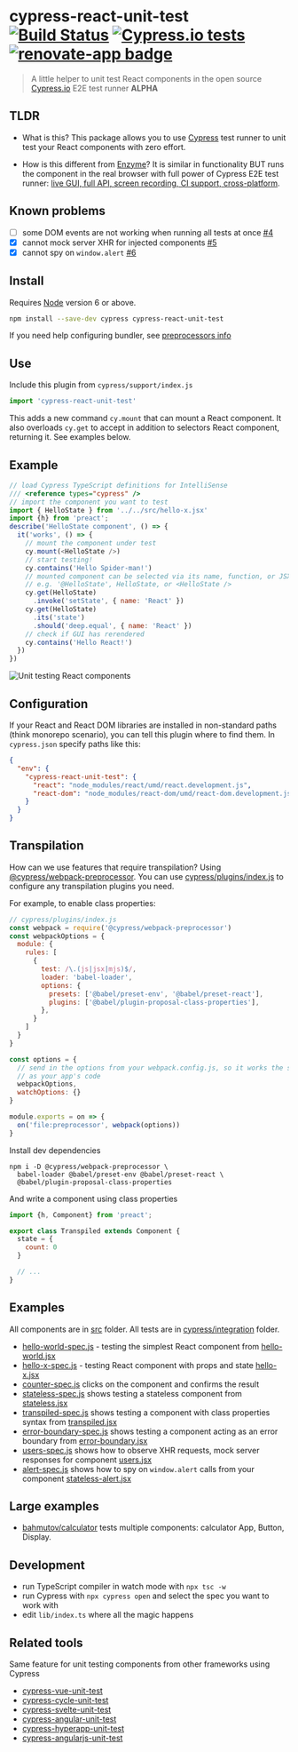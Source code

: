 # cypress-react-unit-test [![Build Status](https://travis-ci.org/bahmutov/cypress-react-unit-test.svg?branch=master)](https://travis-ci.org/bahmutov/cypress-react-unit-test) [![Cypress.io tests](https://img.shields.io/badge/cypress.io-tests-green.svg?style=flat-square)](https://dashboard.cypress.io/#/projects/z9dxah) [![renovate-app badge][renovate-badge]][renovate-app]

> A little helper to unit test React components in the open source [Cypress.io](https://www.cypress.io/) E2E test runner **ALPHA**

## TLDR

* What is this? This package allows you to use [Cypress](https://www.cypress.io/) test runner to unit test your React components with zero effort.

* How is this different from [Enzyme](https://github.com/airbnb/enzyme)? It is similar in functionality BUT runs the component in the real browser with full power of Cypress E2E test runner: [live GUI, full API, screen recording, CI support, cross-platform](https://www.cypress.io/features/).

## Known problems

- [ ] some DOM events are not working when running all tests at once [#4](https://github.com/bahmutov/cypress-react-unit-test/issues/4)
- [x] cannot mock server XHR for injected components [#5](https://github.com/bahmutov/cypress-react-unit-test/issues/5)
- [x] cannot spy on `window.alert` [#6](https://github.com/bahmutov/cypress-react-unit-test/issues/6)

## Install

Requires [Node](https://nodejs.org/en/) version 6 or above.

```sh
npm install --save-dev cypress cypress-react-unit-test
```

If you need help configuring bundler, see [preprocessors info](https://gitpitch.com/cypress-io/testing-workshop-cypress?p=slides/16-preprocessors)

## Use

Include this plugin from `cypress/support/index.js`

```js
import 'cypress-react-unit-test'
```

This adds a new command `cy.mount` that can mount a React component. It also overloads `cy.get` to accept in addition to selectors React component, returning it. See examples below.

## Example

```js
// load Cypress TypeScript definitions for IntelliSense
/// <reference types="cypress" />
// import the component you want to test
import { HelloState } from '../../src/hello-x.jsx'
import {h} from 'preact';
describe('HelloState component', () => {
  it('works', () => {
    // mount the component under test
    cy.mount(<HelloState />)
    // start testing!
    cy.contains('Hello Spider-man!')
    // mounted component can be selected via its name, function, or JSX
    // e.g. '@HelloState', HelloState, or <HelloState />
    cy.get(HelloState)
      .invoke('setState', { name: 'React' })
    cy.get(HelloState)
      .its('state')
      .should('deep.equal', { name: 'React' })
    // check if GUI has rerendered
    cy.contains('Hello React!')
  })
})
```

![Unit testing React components](images/demo.png)

## Configuration

If your React and React DOM libraries are installed in non-standard paths (think monorepo scenario), you can tell this plugin where to find them. In `cypress.json` specify paths like this:

```json
{
  "env": {
    "cypress-react-unit-test": {
      "react": "node_modules/react/umd/react.development.js",
      "react-dom": "node_modules/react-dom/umd/react-dom.development.js"
    }
  }
}
```

## Transpilation

How can we use features that require transpilation? Using [@cypress/webpack-preprocessor](https://github.com/cypress-io/cypress-webpack-preprocessor#readme). You can use [cypress/plugins/index.js](cypress/plugins/index.js) to configure any transpilation plugins you need.

For example, to enable class properties:

```js
// cypress/plugins/index.js
const webpack = require('@cypress/webpack-preprocessor')
const webpackOptions = {
  module: {
    rules: [
      {
        test: /\.(js|jsx|mjs)$/,
        loader: 'babel-loader',
        options: {
          presets: ['@babel/preset-env', '@babel/preset-react'],
          plugins: ['@babel/plugin-proposal-class-properties'],
        },
      }
    ]
  }
}

const options = {
  // send in the options from your webpack.config.js, so it works the same
  // as your app's code
  webpackOptions,
  watchOptions: {}
}

module.exports = on => {
  on('file:preprocessor', webpack(options))
}
```

Install dev dependencies

```shell
npm i -D @cypress/webpack-preprocessor \
  babel-loader @babel/preset-env @babel/preset-react \
  @babel/plugin-proposal-class-properties
```

And write a component using class properties

```js
import {h, Component} from 'preact';

export class Transpiled extends Component {
  state = {
    count: 0
  }

  // ...
}
```

## Examples

All components are in [src](src) folder. All tests are in [cypress/integration](cypress/integration) folder.

* [hello-world-spec.js](cypress/integration/hello-world-spec.js) - testing the simplest React component from [hello-world.jsx](src/hello-world.jsx)
* [hello-x-spec.js](cypress/integration/hello-x-spec.js) - testing React component with props and state [hello-x.jsx](src/hello-x.jsx)
* [counter-spec.js](cypress/integration/counter-spec.js) clicks on the component and confirms the result
* [stateless-spec.js](cypress/integration/stateless-spec.js) shows testing a stateless component from [stateless.jsx](src/stateless.jsx)
* [transpiled-spec.js](cypress/integration/stateless-spec.js) shows testing a component with class properties syntax from [transpiled.jsx](src/stateless.jsx)
* [error-boundary-spec.js](cypress/integration/error-boundary-spec.js) shows testing a component acting as an error boundary from [error-boundary.jsx](src/error-boundary.jsx)
* [users-spec.js](cypress/integration/users-spec.js) shows how to observe XHR requests, mock server responses for component [users.jsx](src/users.jsx)
* [alert-spec.js](cypress/integration/alert-spec.js) shows how to spy on `window.alert` calls from your component [stateless-alert.jsx](src/stateless-alert.jsx)

## Large examples

* [bahmutov/calculator](https://github.com/bahmutov/calculator) tests multiple components: calculator App, Button, Display.

## Development

- run TypeScript compiler in watch mode with `npx tsc -w`
- run Cypress with `npx cypress open` and select the spec you want to work with
- edit `lib/index.ts` where all the magic happens

## Related tools

Same feature for unit testing components from other frameworks using Cypress

* [cypress-vue-unit-test](https://github.com/bahmutov/cypress-vue-unit-test)
* [cypress-cycle-unit-test](https://github.com/bahmutov/cypress-cycle-unit-test)
* [cypress-svelte-unit-test](https://github.com/bahmutov/cypress-svelte-unit-test)
* [cypress-angular-unit-test](https://github.com/bahmutov/cypress-angular-unit-test)
* [cypress-hyperapp-unit-test](https://github.com/bahmutov/cypress-hyperapp-unit-test)
* [cypress-angularjs-unit-test](https://github.com/bahmutov/cypress-angularjs-unit-test)

[renovate-badge]: https://img.shields.io/badge/renovate-app-blue.svg
[renovate-app]: https://renovateapp.com/
